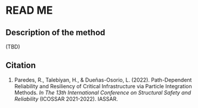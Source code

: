 # READ ME
## Description of the method
(TBD)
## Citation
1. Paredes, R., Talebiyan, H., & Dueñas-Osorio, L. (2022). Path-Dependent Reliability and Resiliency of Critical Infrastructure via Particle Integration Methods. *In The 13th International Conference on Structural Safety and Reliability* (ICOSSAR 2021-2022). IASSAR.

